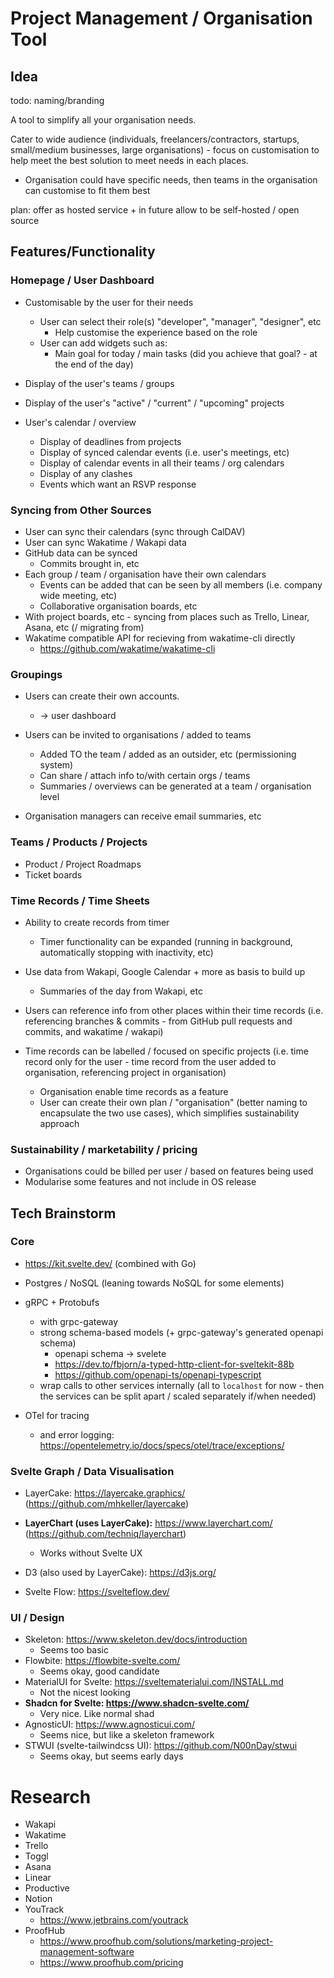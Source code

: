 # Project Management / Organisation Tool

## Idea

todo: naming/branding

A tool to simplify all your organisation needs.

Cater to wide audience (individuals, freelancers/contractors, startups, small/medium businesses, large organisations) - focus on customisation to help meet the best solution to meet needs in each places.

* Organisation could have specific needs, then teams in the organisation can customise to fit them best

plan: offer as hosted service + in future allow to be self-hosted / open source 



## Features/Functionality

### Homepage / User Dashboard

* Customisable by the user for their needs
  * User can select their role(s) "developer", "manager", "designer", etc
    * Help customise the experience based on the role
  * User can add widgets such as:
    * Main goal for today / main tasks (did you achieve that goal? - at the end of the day)

* Display of the user's teams / groups
* Display of the user's "active" / "current" / "upcoming" projects
* User's calendar / overview
  * Display of deadlines from projects
  * Display of synced calendar events (i.e. user's meetings, etc)
  * Display of calendar events in all their teams / org calendars
  * Display of any clashes
  * Events which want an RSVP response



### Syncing from Other Sources

* User can sync their calendars (sync through CalDAV)
* User can sync Wakatime / Wakapi data
* GitHub data can be synced
  * Commits brought in, etc
* Each group / team / organisation have their own calendars
  * Events can be added that can be seen by all members (i.e. company wide meeting, etc)
  * Collaborative organisation boards, etc
* With project boards, etc - syncing from places such as Trello, Linear, Asana, etc (/ migrating from)
* Wakatime compatible API for recieving from wakatime-cli directly
  *  https://github.com/wakatime/wakatime-cli



### Groupings

* Users can create their own accounts.
  * -> user dashboard

* Users can be invited to organisations / added to teams
  * Added TO the team / added as an outsider, etc (permissioning system)
  * Can share / attach info to/with certain orgs / teams
  * Summaries / overviews can be generated at a team / organisation level
* Organisation managers can receive email summaries, etc



### Teams / Products / Projects

* Product / Project Roadmaps
* Ticket boards



### Time Records / Time Sheets

* Ability to create records from timer
  * Timer functionality can be expanded (running in background, automatically stopping with inactivity, etc)

* Use data from Wakapi, Google Calendar + more as basis to build up
  * Summaries of the day from Wakapi, etc
* Users can reference info from other places within their time records (i.e. referencing branches & commits - from GitHub pull requests and commits, and wakatime / wakapi)
* Time records can be labelled / focused on specific projects (i.e. time record only for the user - time record from the user added to organisation, referencing project in organisation)
  * Organisation enable time records as a feature
  * User can create their own plan / "organisation" (better naming to encapsulate the two use cases), which simplifies sustainability approach



### Sustainability / marketability / pricing

* Organisations could be billed per user / based on features being used
* Modularise some features and not include in OS release



## Tech Brainstorm

### Core

* https://kit.svelte.dev/ (combined with Go)

* Postgres / NoSQL (leaning towards NoSQL for some elements)

* gRPC + Protobufs
  * with grpc-gateway
  * strong schema-based models (+ grpc-gateway's generated openapi schema)
    * openapi schema -> svelete
    * https://dev.to/fbjorn/a-typed-http-client-for-sveltekit-88b
    * https://github.com/openapi-ts/openapi-typescript
  * wrap calls to other services internally (all to `localhost` for now - then the services can be split apart / scaled separately if/when needed)
* OTel for tracing
  * and error logging: https://opentelemetry.io/docs/specs/otel/trace/exceptions/

### Svelte Graph / Data Visualisation

* LayerCake: https://layercake.graphics/ (https://github.com/mhkeller/layercake)
* **LayerChart (uses LayerCake):** https://www.layerchart.com/ (https://github.com/techniq/layerchart)
  * Works without Svelte UX

* D3 (also used by LayerCake): https://d3js.org/

* Svelte Flow: https://svelteflow.dev/

### UI / Design

* Skeleton: https://www.skeleton.dev/docs/introduction
  * Seems too basic
* Flowbite: https://flowbite-svelte.com/
  * Seems okay, good candidate
* MaterialUI for Svelte: https://sveltematerialui.com/INSTALL.md
  * Not the nicest looking
* **Shadcn for Svelte: https://www.shadcn-svelte.com/**
  * Very nice. Like normal shad
* AgnosticUI: https://www.agnosticui.com/
  * Seems nice, but like a skeleton framework
* STWUI (svelte-tailwindcss UI): https://github.com/N00nDay/stwui
  * Seems okay, but seems early days



# Research

* Wakapi
* Wakatime
* Trello
* Toggl
* Asana
* Linear
* Productive
* Notion
* YouTrack
  * https://www.jetbrains.com/youtrack
* ProofHub
  * https://www.proofhub.com/solutions/marketing-project-management-software
  * https://www.proofhub.com/pricing
